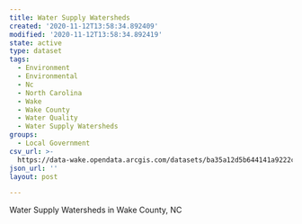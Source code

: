 ```yaml
---
title: Water Supply Watersheds
created: '2020-11-12T13:58:34.892409'
modified: '2020-11-12T13:58:34.892419'
state: active
type: dataset
tags:
  - Environment
  - Environmental
  - Nc
  - North Carolina
  - Wake
  - Wake County
  - Water Quality
  - Water Supply Watersheds
groups:
  - Local Government
csv_url: >-
  https://data-wake.opendata.arcgis.com/datasets/ba35a12d5b644141a9222c82ac771f74_0.csv?outSR=%7B%22latestWkid%22%3A2264%2C%22wkid%22%3A102719%7D
json_url: ''
layout: post

---
```

Water Supply Watersheds in Wake County, NC
